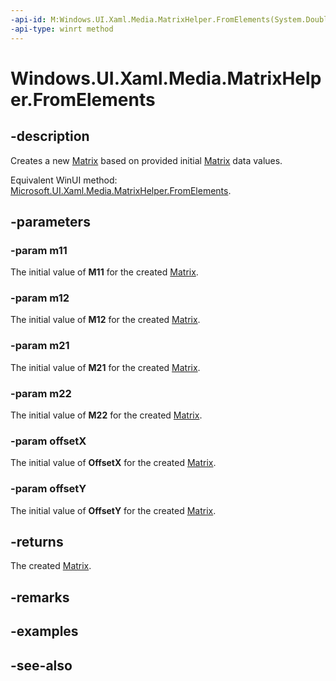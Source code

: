 ```yaml
---
-api-id: M:Windows.UI.Xaml.Media.MatrixHelper.FromElements(System.Double,System.Double,System.Double,System.Double,System.Double,System.Double)
-api-type: winrt method
---
```


<!-- Method syntax
public Windows.UI.Xaml.Media.Matrix FromElements(System.Double m11, System.Double m12, System.Double m21, System.Double m22, System.Double offsetX, System.Double offsetY)
-->

# Windows.UI.Xaml.Media.MatrixHelper.FromElements

## -description
Creates a new [Matrix](matrix.md) based on provided initial [Matrix](matrix.md) data values.

Equivalent WinUI method: [Microsoft.UI.Xaml.Media.MatrixHelper.FromElements](/windows/winui/api/microsoft.ui.xaml.media.matrixhelper.fromelements).

## -parameters
### -param m11
The initial value of **M11** for the created [Matrix](matrix.md).

### -param m12
The initial value of **M12** for the created [Matrix](matrix.md).

### -param m21
The initial value of **M21** for the created [Matrix](matrix.md).

### -param m22
The initial value of **M22** for the created [Matrix](matrix.md).

### -param offsetX
The initial value of **OffsetX** for the created [Matrix](matrix.md).

### -param offsetY
The initial value of **OffsetY** for the created [Matrix](matrix.md).

## -returns
The created [Matrix](matrix.md).

## -remarks

## -examples

## -see-also
